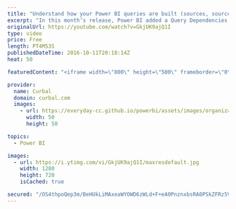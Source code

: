 ```yaml
---
title: "Understand how your Power BI queries are built (sources, source types, etc)"
excerpt: "In this month’s release, Power BI added a Query Dependencies view in the Query Editor (under the View tab in the ribbon) that allows you to see all queries and your dependencies on other queries or data sources at a glance, as well as an indicator of their Load status.  In this video, we show you what"
originalUrl: https://youtube.com/watch?v=GkjUK9ajQ1I
type: video
price: Free
length: PT4M53S
publishedDateTime: 2016-10-11T20:18:14Z
heat: 50

featuredContent: "<iframe width=\"800\" height=\"500\" frameborder=\"0\" src=\"https://www.youtube.com/embed/GkjUK9ajQ1I\" allow=\"accelerometer; autoplay; encrypted-media; gyroscope; picture-in-picture\" allowfullscreen></iframe>"

provider:
  name: Curbal
  domain: curbal.com
  images:
    - url: https://everyday-cc.github.io/powerbi/assets/images/organizations/curbal.com-50x50.jpg
      width: 50
      height: 50

topics:
  - Power BI

images:
  - url: https://i.ytimg.com/vi/GkjUK9ajQ1I/maxresdefault.jpg
    width: 1280
    height: 720
    isCached: true

secured: "/OS4thpoQep3m/BeHUkLiMAxeaWYOWD6zWLd+F+eA0PnznxbsRA0PSkZFRz5VoJKGS6LNyftZQ3mUg7Jp+eu2fUJgesyIWXyvh9T0QNYBdEBtJqyXHouGDk3YD6IJBtmipNbNA2O8AHvrTRGRM/4/XMHSfA1GZC3NMswb/vLbUMJwb5M73/VSUD7FfcRdoIK5oByG+skf98Maq96fYUCiZxNIb+/2h8f4f5sJ0vu9DXMdu1hl5+aerPjB6Cz0Hl1fFf72h6aJDxK1L593kDhw7xwV9CqXN46itKAE0NvOROQWdev5AIRXKWAnXrVgiy6RMUSlUygrnf+SDB/QzTLc0I6WLrmOGKr7rHJkb4xBtPTrVfqoQn21ka2L6z7FY75PabpxZbmwcbt++q3mRte495333tmWZeNFro6s49txsc=;qWWt9Kr7VYax/Ul3gj7t7Q=="
---
```


